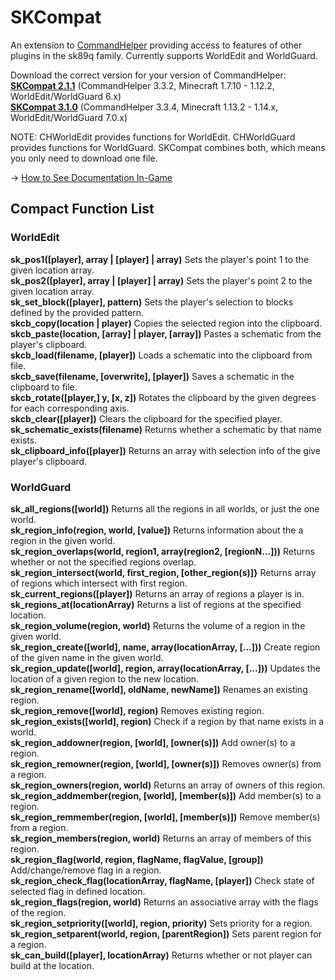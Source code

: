 SKCompat
========

An extension to [CommandHelper](https://github.com/sk89q/CommandHelper) providing access to features of other plugins in the sk89q family. Currently supports WorldEdit and WorldGuard.

Download the correct version for your version of CommandHelper:
<br>**[SKCompat 2.1.1](https://github.com/jb-aero/SKCompat/commit/058a9fd2bf812af7b76516d751edf89ce95936c3)** (CommandHelper 3.3.2, Minecraft 1.7.10 - 1.12.2, WorldEdit/WorldGuard 6.x)
<br>**[SKCompat 3.1.0](https://letsbuild.net/jenkins/job/SKCompat/lastSuccessfulBuild/)** (CommandHelper 3.3.4, Minecraft 1.13.2 - 1.14.x, WorldEdit/WorldGuard 7.0.x)

NOTE: CHWorldEdit provides functions for WorldEdit. CHWorldGuard provides functions for WorldGuard. SKCompat combines both, which means you only need to download one file.

-> [How to See Documentation In-Game](DOCUMENTATION.md)

## Compact Function List
### WorldEdit

**sk_pos1([player], array | [player] | array)** Sets the player's point 1 to the given location array.<br>
**sk_pos2([player], array | [player] | array)** Sets the player's point 2 to the given location array.<br>
**sk_set_block([player], pattern)** Sets the player's selection to blocks defined by the provided pattern.<br>
**skcb_copy(location | player)** Copies the selected region into the clipboard.<br>
**skcb_paste(location, [array] | player, [array])** Pastes a schematic from the player's clipboard.<br>
**skcb_load(filename, [player])** Loads a schematic into the clipboard from file.<br>
**skcb_save(filename, [overwrite], [player])** Saves a schematic in the clipboard to file.<br>
**skcb_rotate([player,] y, [x, z])** Rotates the clipboard by the given degrees for each corresponding axis.<br>
**skcb_clear([player])** Clears the clipboard for the specified player.<br>
**sk_schematic_exists(filename)** Returns whether a schematic by that name exists.<br>
**sk_clipboard_info([player])** Returns an array with selection info of the give player's clipboard.

### WorldGuard

**sk_all_regions([world])** Returns all the regions in all worlds, or just the one world.<br>
**sk_region_info(region, world, [value])** Returns information about the a region in the given world.<br>
**sk_region_overlaps(world, region1, array(region2, [regionN...]))** Returns whether or not the specified regions overlap.<br>
**sk_region_intersect(world, first_region, [other_region(s)]}** Returns array of regions which intersect with first region.<br>
**sk_current_regions([player])** Returns an array of regions a player is in.<br>
**sk_regions_at(locationArray)** Returns a list of regions at the specified location.<br>
**sk_region_volume(region, world)** Returns the volume of a region in the given world.<br>
**sk_region_create([world], name, array(locationArray, [...]))** Create region of the given name in the given world.<br>
**sk_region_update([world], region, array(locationArray, [...]))** Updates the location of a given region to the new location.<br>
**sk_region_rename([world], oldName, newName])** Renames an existing region.<br>
**sk_region_remove([world], region)** Removes existing region.<br>
**sk_region_exists([world], region)** Check if a region by that name exists in a world.<br>
**sk_region_addowner(region, [world], [owner(s)])** Add owner(s) to a region.<br>
**sk_region_remowner(region, [world], [owner(s)])** Removes owner(s) from a region.<br>
**sk_region_owners(region, world)** Returns an array of owners of this region.<br>
**sk_region_addmember(region, [world], [member(s)])** Add member(s) to a region.<br>
**sk_region_remmember(region, [world], [member(s)])** Remove member(s) from a region.<br>
**sk_region_members(region, world)** Returns an array of members of this region.<br>
**sk_region_flag(world, region, flagName, flagValue, [group])** Add/change/remove flag in a region.<br>
**sk_region_check_flag(locationArray, flagName, [player])** Check state of selected flag in defined location.<br>
**sk_region_flags(region, world)** Returns an associative array with the flags of the region.<br>
**sk_region_setpriority([world], region, priority)** Sets priority for a region.<br>
**sk_region_setparent(world, region, [parentRegion])** Sets parent region for a region.<br>
**sk_can_build([player], locationArray)** Returns whether or not player can build at the location.

